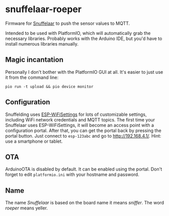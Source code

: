 # snuffelaar-roeper

Firmware for [Snuffelaar](https://revspace.nl/Snuffelaar) to push the sensor values to MQTT.

Intended to be used with PlatformIO, which will automatically grab the necessary libraries.
Probably works with the Arduino IDE, but you'd have to install numerous libraries manually.

## Magic incantation

Personally I don't bother with the PlatformIO GUI at all. It's easier to just use it from
the command line:

```
pio run -t upload && pio device monitor
```

## Configuration

Snuffelding uses [ESP-WiFiSettings](https://github.com/Juerd/ESP-WiFiSettings) for
lots of customizable settings, including WiFi network credentials and MQTT topics. The first
time your Snuffelaar uses ESP-WiFiSettings, it will become an access point with a
configuration portal. After that, you can get the portal back by pressing the portal button.
Just connect to `esp-123abc` and go to http://192.168.4.1/. Hint: use a smartphone or tablet.

## OTA

ArduinoOTA is disabled by default. It can be enabled using the portal. Don't forget to edit
`platformio.ini` with your hostname and password.

## Name

The name *Snuffelaar* is based on the board name it means *sniffer*. The word
*roeper* means yeller.
